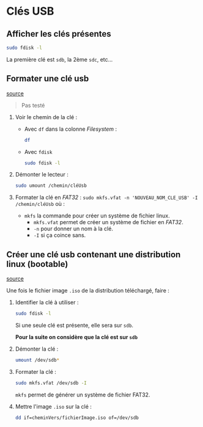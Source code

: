 # Clés USB

## Afficher les clés présentes

```bash
sudo fdisk -l
```

La première clé est `sdb`, la 2ème `sdc`, etc...

## Formater une clé usb

[source](https://www.unixmen.com/how-to-format-usb-drive-in-the-terminal/)

> Pas testé

1. Voir le chemin de la clé :

    - Avec `df` dans la colonne *Filesystem* :

        ```bash
        df
        ```
    - Avec `fdisk`

        ```bash
        sudo fdisk -l
        ```

2. Démonter le lecteur :
    
    ```bash
    sudo umount /chemin/cléUsb
    ```

3. Formater la clé en *FAT32* :
    `sudo mkfs.vfat -n 'NOUVEAU_NOM_CLE_USB' -I /chemin/cléUsb` où :
    * `mkfs` la commande pour créer un système de fichier linux.
        * `mkfs.vfat` permet de créer un système de fichier en *FAT32*.
        * `-n` pour donner un nom à la clé.
        * `-I` si ça coince sans.

## Créer une clé usb contenant une distribution linux (bootable)

[source](https://ostechnix.com/how-to-create-bootable-usb-drive-using-dd-command/)

Une fois le fichier image `.iso` de la distribution téléchargé, faire :

1. Identifier la clé à utiliser :

    ```bash
    sudo fdisk -l
    ```

    Si une seule clé est présente, elle sera sur `sdb`.

    **Pour la suite on considère que la clé est sur `sdb`**

1. Démonter la clé :

    ```bash
    umount /dev/sdb*
    ```

1. Formater la clé :

    ```bash
    sudo mkfs.vfat /dev/sdb -I
    ```

    `mkfs` permet de générer un système de fichier FAT32.

1. Mettre l'image `.iso` sur la clé :

    ```bash
    dd if=cheminVers/fichierImage.iso of=/dev/sdb
    ```